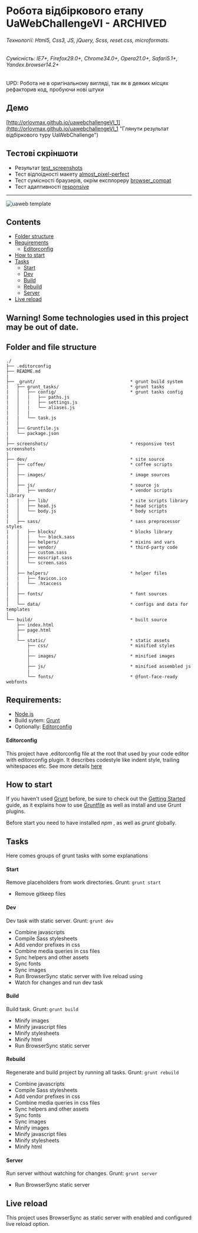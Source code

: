 # Робота відбіркового етапу UaWebChallengeVI - ARCHIVED

###### Технології: Html5, Css3, JS, jQuery, Scss, reset.css, microformats.
###### Сумісність: IE7+, Firefox29.0+, Chrome34.0+, Opera21.0+, Safari5.1+, Yandex.browser14.2+
UPD: Робота не в оригінальному вигляді, так як в деяких місцях рефакторив код, пробуючи нові штуки

## Демо
[http://orlovmax.github.io/uawebchallengeVI_1](http://orlovmax.github.io/uawebchallengeVI_1 "Глянути результат відбіркового туру UaWebChallenge")


## Тестові скріншоти
- Результат [test_screenshots](https://github.com/orlovmax/uawebchallengeVI_1/tree/master/screenshots/)
- Тест відпоідності макету [almost_pixel-perfect](https://github.com/orlovmax/uawebchallengeVI_1/tree/master/screenshots/almost_pixel-perfect/)
- Тест сумісності браузерів, окрім експлореру [browser_compat](https://github.com/orlovmax/uawebchallengeVI_1/tree/master/screenshots/browser_compat/)
- Тест адаптивності [responsive](https://github.com/orlovmax/uawebchallengeVI_1/tree/master/screenshots/responsive/)

---

![uaweb template](test_screenshots/responsive/uaweb_firefox-29.1_gt1400px.jpg)

## Contents
* [Folder structure](#folder-and-file-structure)
* [Requirements](#requirements)
	- [Editorconfig](#editorconfig)
* [How to start](#how-to-start)
* [Tasks](#tasks)
	- [Start](#start)
	- [Dev](#dev)
	- [Build](#build)
	- [Rebuild](#rebuild)
	- [Server](#server)
* [Live reload](#live-reload)

## Warning! Some technologies used in this project may be out of date.

## Folder and file structure
```
./
├── .editorconfig
├── README.md
|
├── _grunt/                                    * grunt build system
|	├── grunt_tasks/                           * grunt tasks
|	|   ├── config/                            * grunt tasks config
|	│   |	├── paths.js
|	│   |	├── settings.js
|	│   |	└── aliases.js
|	│   |
|	|   └── task.js
|	│
|	├── Gruntfile.js
|	└── package.json
|
├── screenshots/                               * responsive test screenshots
|
├── dev/                                       * site source
|   ├── coffee/                                * coffee scripts
|	│
│   ├── images/                                * image sources
|	│
│   ├── js/                                    * source js
|	|   ├── vendor/                            * vendor scripts library
|	|   ├── lib/                               * site scripts library
|	│   ├── head.js                            * head scripts
|	│   └── body.js                            * body scripts
|	│
|	├── sass/                                  * sass preprocessor styles
|	|	├── blocks/                            * blocks library
|	│   |   └── block.sass
|	│   ├── helpers/                           * mixins and vars
|	│   ├── vendor/                            * third-party code
|	│   ├── custom.sass
|	│   ├── noscript.sass
|	│   └── screen.sass
|	│
│   ├── helpers/                               * helper files
|	|	├── favicon.ico
|	|	└── .htaccess
|	│
│   ├── fonts/                                 * font sources
|	│
│   └── data/                                  * configs and data for templates
│
└── build/                                     * built source
	├── index.html
	├── page.html
	|
	└── static/                                * static assets
		├── css/                               * minified styles
		|
		├── images/                            * minified images
		│
		├── js/                                * minified assembled js
		|
		└── fonts/                             * @font-face-ready webfonts

```

## Requirements:
- [Node.js](http://nodejs.org/)
- Build sytem: [Grunt](http://gruntjs.com/)
- Optionally: [Editorconfig](http://editorconfig.org/)

#### Editorconfig
This project have .editorconfig file at the root that used by your code editor with editorconfig plugin. It describes codestyle like indent style, trailing whitespaces etc. See more details [here](http://editorconfig.org/)

## How to start
If you haven't used [Grunt](http://gruntjs.com/) before, be sure to check out the [Getting Started](http://gruntjs.com/getting-started) guide, as it explains how to use [Gruntfile](http://gruntjs.com/sample-gruntfile) as well as install and use Grunt plugins.

Before start you need to have installed _npm_ , as well as _grunt_ globally.

## Tasks
Here comes groups of grunt tasks with some explanations

#### Start 
Remove placeholders from work directories.
Grunt: `grunt start`

* Remove gitkeep files

#### Dev
Dev task with static server.
Grunt: `grunt dev`

* Combine javascripts
* Compile Sass stylesheets
* Add vendor prefixes in css
* Combine media queries in css files
* Sync helpers and other assets
* Sync fonts
* Sync images
* Run BrowserSync static server with live reload using 
* Watch for changes and run dev task


#### Build 
Build task.
Grunt: `grunt build`

* Minify images
* Minify javascript files
* Minify stylesheets
* Minify html
* Run BrowserSync static server 


#### Rebuild 
Regenerate and build project by running all tasks.
Grunt: `grunt rebuild`

* Combine javascripts
* Compile Sass stylesheets
* Add vendor prefixes in css
* Combine media queries in css files
* Sync helpers and other assets
* Sync fonts
* Sync images
* Minify images
* Minify javascript files
* Minify stylesheets
* Minify html


#### Server 
Run server without watching for changes.
Grunt: `grunt server`

* Run BrowserSync static server


## Live reload 
This project uses BrowserSync as static server with enabled and configured live reload option.
